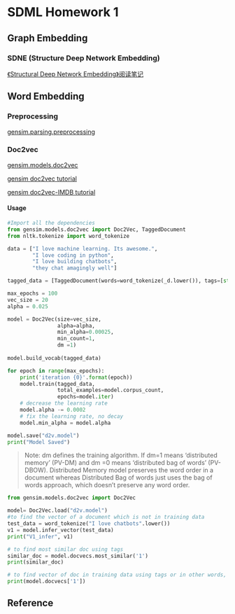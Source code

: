# SDML Homework 1

## Graph Embedding

### SDNE (Structure Deep Network Embedding)

[《Structural Deep Network Embedding》阅读笔记](https://zhuanlan.zhihu.com/p/24769965)



## Word Embedding

### Preprocessing

[gensim.parsing.preprocessing](https://radimrehurek.com/gensim/parsing/preprocessing.html#gensim.parsing.preprocessing.preprocess_string)

### Doc2vec

[gensim.models.doc2vec](https://radimrehurek.com/gensim/models/doc2vec.html)

[gensim doc2vec tutorial](https://github.com/RaRe-Technologies/gensim/blob/develop/docs/notebooks/doc2vec-lee.ipynb)

[gensim doc2vec-IMDB tutorial](https://github.com/RaRe-Technologies/gensim/blob/ca0dcaa1eca8b1764f6456adac5719309e0d8e6d/docs/notebooks/doc2vec-IMDB.ipynb)

#### Usage

```python
#Import all the dependencies
from gensim.models.doc2vec import Doc2Vec, TaggedDocument
from nltk.tokenize import word_tokenize

data = ["I love machine learning. Its awesome.",
        "I love coding in python",
        "I love building chatbots",
        "they chat amagingly well"]

tagged_data = [TaggedDocument(words=word_tokenize(_d.lower()), tags=[str(i)]) for i, _d in enumerate(data)]

max_epochs = 100
vec_size = 20
alpha = 0.025

model = Doc2Vec(size=vec_size,
                alpha=alpha, 
                min_alpha=0.00025,
                min_count=1,
                dm =1)
  
model.build_vocab(tagged_data)

for epoch in range(max_epochs):
    print('iteration {0}'.format(epoch))
    model.train(tagged_data,
                total_examples=model.corpus_count,
                epochs=model.iter)
    # decrease the learning rate
    model.alpha -= 0.0002
    # fix the learning rate, no decay
    model.min_alpha = model.alpha

model.save("d2v.model")
print("Model Saved")
```

> Note: dm defines the training algorithm. If dm=1 means ‘distributed memory’ (PV-DM) and dm =0 means ‘distributed bag of words’ (PV-DBOW). Distributed Memory model preserves the word order in a document whereas Distributed Bag of words just uses the bag of words approach, which doesn’t preserve any word order.

```python
from gensim.models.doc2vec import Doc2Vec

model= Doc2Vec.load("d2v.model")
#to find the vector of a document which is not in training data
test_data = word_tokenize("I love chatbots".lower())
v1 = model.infer_vector(test_data)
print("V1_infer", v1)

# to find most similar doc using tags
similar_doc = model.docvecs.most_similar('1')
print(similar_doc)

# to find vector of doc in training data using tags or in other words, printing the vector of document at index 1 in training data
print(model.docvecs['1'])
```

## Reference
